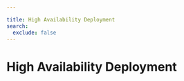 ```yaml
---

title: High Availability Deployment
search:
  exclude: false
---
```


# High Availability Deployment
